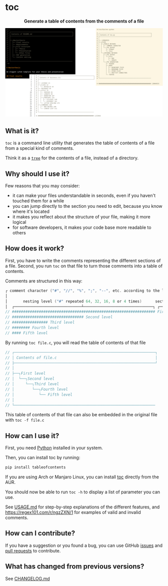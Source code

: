 <!--
// ┌───────────────────────────────────────────────────────────────┐
// │ Contents of README.md                                         │
// ├───────────────────────────────────────────────────────────────┘
// │
// ├──┐toc
// │  ├── What is it?
// │  ├── Why should I use it?
// │  ├── How does it work?
// │  ├── How can I use it?
// │  ├── How can I contribute?
// │  └── What has changed from previous versions?
// │
// └───────────────────────────────────────────────────────────────
-->

# toc

<p align="center">
 <b>Generate a table of contents from the comments of a file</b>
</p>

![Example table of contents generated by toc](example-toc.png)

## What is it?

`toc` is a command line utility that generates the table of contents of a file from a special kind of comments.

Think it as a [`tree`](https://en.wikipedia.org/wiki/Tree_%28command%29) for the contents of a file, instead of a directory.

## Why should I use it?

Few reasons that you may consider:

- it can make your files understandable in seconds, even if you haven't touched them for a while
- you can jump directly to the section you need to edit, because you know where it's located
- it makes you reflect about the structure of your file, making it more logical
- for software developers, it makes your code base more readable to others

## How does it work?

First, you have to write the comments representing the different sections of a file.
Second, you run `toc` on that file to turn those comments into a table of contents.

Comments are structured in this way:

```c
┌ comment character ("#", "//", "%", ";", "--", etc. according to the language)
│
│       nesting level ("#" repeated 64, 32, 16, 8 or 4 times)      section name
│  ┌──────────────────────────────┴───────────────────────────────┐ ┌────┴────┐
// ################################################################ First level
// ################################ Second level
// ################ Third level
// ######## Fourth level
// #### Fifth level
```

By running `toc file.c`, you will read the table of contents of that file

```c
// ┌───────────────────────────────────────────────────────────────┐
// │ Contents of file.c                                            │
// ├───────────────────────────────────────────────────────────────┘
// │
// ├──┐First level
// │  └──┐Second level
// │     └──┐Third level
// │        └──┐Fourth level
// │           └── Fifth level
// │
// └───────────────────────────────────────────────────────────────
```

This table of contents of that file can also be embedded in the original file with `toc -f file.c`

## How can I use it?

First, you need [Python](https://www.python.org/downloads/) installed in your system.

Then, you can install toc by running:

```bash
pip install tableofcontents
```

If you are using Arch or Manjaro Linux, you can install [toc](https://aur.archlinux.org/packages/toc) directly from the AUR.

You should now be able to run `toc -h` to display a list of parameter you can use.

See [USAGE.md](./USAGE.md) for step-by-step explanations of the different features, and <https://regex101.com/r/ngzZXN/1> for examples of valid and invalid comments.

## How can I contribute?

If you have a suggestion or you found a bug, you can use GitHub [issues](https://github.com/AlphaJack/toc/issues) and [pull requests](https://github.com/AlphaJack/toc/pulls) to contribute. 

## What has changed from previous versions?

See [CHANGELOG.md](./CHANGELOG.md)

[^1]: No, not really, it's just a match-case statement using the file extension, defaulting to "#"
[^2]: Not even, it's just a bunch of if-else and try-excepts statement that may prevent catastrophic damage
[^3]: The outdated toc to be replaced is defined as the the first match of a non-greedy regex
